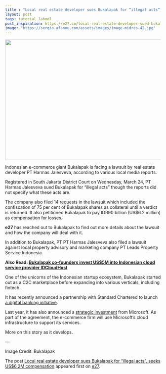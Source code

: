 ```yaml
---
title : "Local real estate developer sues Bukalapak for “illegal acts”, seeks US$6.2M compensation"
layout: post
tags: tutorial labnol
post_inspiration: https://e27.co/local-real-estate-developer-sued-bukalapak-for-illegal-acts-seeks-us6-2m-compensation-20210326/
image: "https://sergio.afanou.com/assets/images/image-midres-42.jpg"
---
```


<img loading="lazy" class="aligncenter size-full wp-image-292210" src="https://e27.co/wp-content/uploads/2020/04/Bukalapak_featured_image.jpeg" alt="" width="690" height="390" />
<p>Indonesian e-commerce giant Bukalapak is facing a lawsuit by real estate developer PT Harmas Jalesveva, according to various local media reports.</p>
<p>Registered in South Jakarta District Court on Wednesday, March 24, PT Harmas Jalesveva sued Bukalapak for &#8220;illegal acts&#8221; though the reports did not specify what these acts are.</p>
<p>The company also filed 14 requests in the lawsuit which included the confiscation of 75 per cent of Bukalapak shares as collateral until a verdict is returned. It also petitioned Bukalapak to pay IDR90 billion (US$6.2 million) as compensation for losses.</p>
<p><strong>e27</strong> has reached out to Bukalapak to find out more details about the lawsuit and how the company will deal with it.</p>
<p>In addition to Bukalapak, PT PT Harmas Jalesveva also filed a lawsuit against local property advisory and marketing company PT Leads Property Service Indonesia.</p>
<p><strong>Also Read: <a rel="follow" href="https://e27.co/bukalapak-co-founders-invest-us5m-into-indonesian-cloud-service-provider-idcloudhost-20210323/">Bukalapak co-founders invest US$5M into Indonesian cloud service provider IDCloudHost</a></strong></p>
<p>One of the unicorns of the Indonesian startup ecosystem, Bukalapak started out as a C2C marketplace before expanding into various verticals, including fintech.</p>
<p>It has recently announced a partnership with Standard Chartered to launch <a rel="follow" href="https://e27.co/standard-chartered-partners-with-bukalapak-to-launch-digital-banking-solutions-20210114/">a digital banking initiative</a>.</p>
<p>Last year, it has also announced a <a rel="follow" href="https://e27.co/microsoft-makes-strategic-investment-in-bukalapak-20201104/">strategic investment</a> from Microsoft. As part of the agreement, the e-commerce firm will use Microsoft&#8217;s cloud infrastructure to support its services.</p>
<p>More on this story as it develops.</p>
<p>&#8212;</p>
<p>Image Credit: Bukalapak</p>
<p>The post <a rel="nofollow" href="https://e27.co/local-real-estate-developer-sued-bukalapak-for-illegal-acts-seeks-us6-2m-compensation-20210326/">Local real estate developer sues Bukalapak for &#8220;illegal acts&#8221;, seeks US$6.2M compensation</a> appeared first on <a rel="nofollow" href="https://e27.co">e27</a>.</p>

